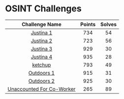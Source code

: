 # OSINT Challenges

|                       Challenge Name                        | Points | Solves |
|:-----------------------------------------------------------:|:------:|:------:
| [Justina 1](Justina%201/)                                   | 734    | 54     |
| [Justina 2](Justina%202/)                                   | 723    | 56     |
| [Justina 3](Justina%203/)                                   | 929    | 30     |
| [Justina 4](Justina%204/)                                   | 935    | 28     |
| [ketchup](ketchup/)                                         | 793    | 49     |
| [Outdoors 1](outdoors_1/)                                   | 915    | 31     |
| [Outdoors 2](outdoors_1/)                                   | 925    | 30     |
| [Unaccounted For Co-Worker](Unaccounted%20For%20Co-Worker/) | 265    | 89     |
